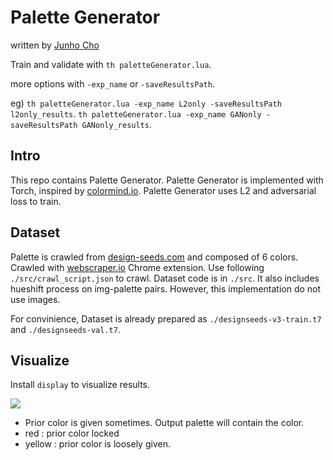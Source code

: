 # Palette Generator

written by [Junho Cho](http://tmmse.xyz/junhocho/)

Train and validate with `th paletteGenerator.lua`.

more options with `-exp_name` or `-saveResultsPath`.

eg)
`th paletteGenerator.lua -exp_name L2only -saveResultsPath l2only_results`.
`th paletteGenerator.lua -exp_name GANonly -saveResultsPath GANonly_results`.

## Intro

This repo contains Palette Generator.
Palette Generator is implemented with Torch, inspired by [colormind.io](http://colormind.io).
Palette Generator uses L2 and adversarial loss to train.

## Dataset

Palette is crawled from [design-seeds.com](http://design-seeds.com) and composed of 6 colors.
Crawled with [webscraper.io](http://webscraper.io) Chrome extension.
Use following `./src/crawl_script.json` to crawl.
Dataset code is in `./src`. It also includes hueshift process on img-palette pairs.
However, this implementation do not use images.

For convinience, Dataset is already prepared as `./designseeds-v3-train.t7` and `./designseeds-val.t7`.

## Visualize

Install `display` to visualize results.

![](https://tmmsexy.s3.amazonaws.com/imgs/2017-06-09-084609.jpg)

- Prior color is given sometimes. Output palette will contain the color.
- red : prior color locked 
- yellow : prior color is loosely given.
